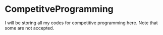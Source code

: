 # CompetitveProgramming

I will be storing all my codes for competitive programming here. Note that some are not accepted. 
